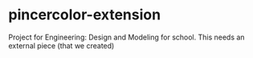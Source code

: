 # pincercolor-extension
Project for Engineering: Design and Modeling for school. This needs an external piece (that we created)
